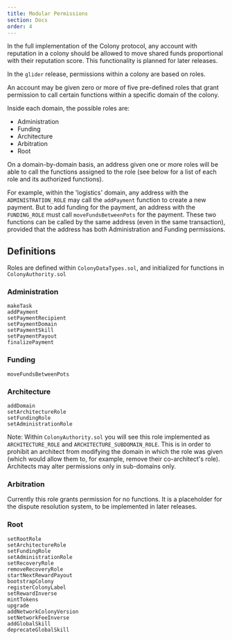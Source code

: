 ```yaml
---
title: Modular Permissions
section: Docs
order: 4
---
```


In the full implementation of the Colony protocol, any account with reputation in a colony should be allowed to move shared funds proportional with their reputation score. This functionality is planned for later releases.

In the `glider` release, permissions within a colony are based on roles.

An account may be given zero or more of five pre-defined roles that grant permission to call certain functions within a specific domain of the colony.

Inside each domain, the possible roles are:

* Administration
* Funding
* Architecture
* Arbitration
* Root

On a domain-by-domain basis, an address given one or more roles will be able to call the functions assigned to the role (see below for a list of each role and its authorized functions).

For example, within the 'logistics' domain, any address with the `ADMINISTRATION_ROLE` may call the `addPayment` function to create a new payment. But to add funding for the payment, an address with the `FUNDING_ROLE` must call `moveFundsBetweenPots` for the payment. These two functions can be called by the same address (even in the same transaction), provided that the address has both Administration and Funding permissions.

## Definitions

Roles are defined within `ColonyDataTypes.sol`, and initialized for functions in `ColonyAuthority.sol`

### Administration
```
makeTask
addPayment
setPaymentRecipient
setPaymentDomain
setPaymentSkill
setPaymentPayout
finalizePayment
```

### Funding
```
moveFundsBetweenPots
```

### Architecture

```
addDomain
setArchitectureRole
setFundingRole
setAdministrationRole
```
Note: Within `ColonyAuthority.sol` you will see this role implemented as `ARCHITECTURE_ROLE` and `ARCHITECTURE_SUBDOMAIN_ROLE`. This is in order to prohibit an architect from modifying the domain in which the role was given (which would allow them to, for example, remove their co-architect's role). Architects may alter permissions only in sub-domains only.

### Arbitration

Currently this role grants permission for no functions. It is a placeholder for the dispute resolution system, to be implemented in later releases.

### Root
```
setRootRole
setArchitectureRole
setFundingRole
setAdministrationRole
setRecoveryRole
removeRecoveryRole
startNextRewardPayout
bootstrapColony
registerColonyLabel
setRewardInverse
mintTokens
upgrade
addNetworkColonyVersion
setNetworkFeeInverse
addGlobalSkill
deprecateGlobalSkill
```
